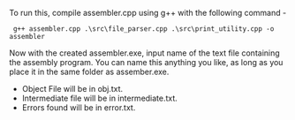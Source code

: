 To run this, compile assembler.cpp using g++ with the following command - 
```console
 g++ assembler.cpp .\src\file_parser.cpp .\src\print_utility.cpp -o assembler
```
Now with the created assembler.exe, input name of the text file containing the assembly program. You can name this anything you like, as long as you place it in the same folder as assember.exe.
- Object File will be in obj.txt.
- Intermediate file will be in intermediate.txt.
- Errors found will be in error.txt.
